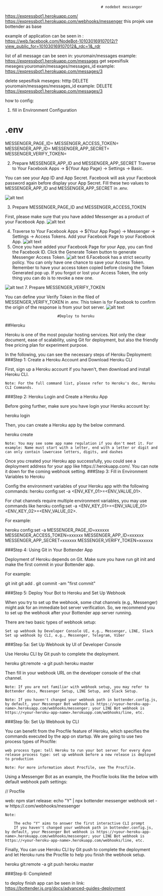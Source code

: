                                                 # nodebot messanger 

https://expressbot1.herokuapp.com/
https://expressbot1.herokuapp.com/webhooks/messenger
this projek use bottender as base

example of application can be seen in :
https://web.facebook.com/NodeBot-101030169107012/?view_public_for=101030169107012&_rdc=1&_rdr

list of all message can be seen in: youromain/messages
    example:
    https://expressbot1.herokuapp.com/messages
get sepesifisik meseges:youromain/messages/messages_id
      example:
      https://expressbot1.herokuapp.com/messages/3

delete sepesifisik meseges: htttp DELETE youromain/messages/messages_id
      example:
      DELETE https://expressbot1.herokuapp.com/messages/3

how to config:
1. fill in Environment Configuration
# .env
MESSENGER_PAGE_ID=
MESSENGER_ACCESS_TOKEN=
MESSENGER_APP_ID=
MESSENGER_APP_SECRET=
MESSENGER_VERIFY_TOKEN=

2. Prepare MESSENGER_APP_ID and MESSENGER_APP_SECRET
Traverse to Your Facebook Apps → \${Your App Page} → Settings → Basic.

You can see your App ID and App Secret. Facebook will ask your Facebook password again before display your App Secret. Fill these two values to MESSENGER_APP_ID and MESSENGER_APP_SECRET in .env.

![alt text](https://user-images.githubusercontent.com/662387/71390359-fe9ecc80-263a-11ea-9a3a-e7188992e471.png)

3. Prepare MESSENGER_PAGE_ID and MESSENGER_ACCESS_TOKEN​

First, please make sure that you have added Messenger as a product of your Facebook App.
![alt text](https://user-images.githubusercontent.com/662387/71392717-19297380-2644-11ea-9bea-4362d0cc72c3.png)

4. Traverse to Your Facebook Apps → \${Your App Page} → Messenger → Settings → Access Tokens. Add your Facebook Page to your Facebook App.
 ![alt text](https://user-images.githubusercontent.com/662387/71392720-19c20a00-2644-11ea-9961-97b39fef24c2.png)
5. Once you have added your Facebook Page for your App, you can find the Facebook ID. Click the Generate Token button to generate Messenger Access Token.
   ![alt text](https://user-images.githubusercontent.com/662387/71392721-19c20a00-2644-11ea-8b61-ea3f97296b5e.png)
6.Facebook has a strict security policy. You can only have one chance to save your Access Token. Remember to have your access token copied before closing the Token Generated pop up. If you forgot or lost your Access Token, the only thing you can do is to revoke a new one.

![alt text](https://user-images.githubusercontent.com/662387/71392723-1a5aa080-2644-11ea-874d-0d21b1e0da17.png)
7. Prepare MESSENGER_VERIFY_TOKEN​

You can define your Verify Token in the filed of MESSENGER_VERIFY_TOKEN in .env. This token is for Facebook to confirm the origin of the response is from your bot server.
![alt text](https://user-images.githubusercontent.com/662387/71392880-cb613b00-2644-11ea-928f-7941a6d955d0.png)

                            #Deploy to heroku
                            
##Heroku​

Heroku is one of the most popular hosting services. Not only the clear document, ease of scalability, using Git for deployment, but also the friendly free pricing plan for experiment purpose.

In the following, you can see the necessary steps of Heroku Deployment:
###Step 1: Create a Heroku Account and Download Heroku CLI​

First, sign up a Heroku account if you haven't, then download and install Heroku CLI.

    Note: For the full command list, please refer to Heroku's doc, Heroku CLI Commands.

###Step 2: Heroku Login and Create a Heroku App​

Before going further, make sure you have login your Heroku account by:

heroku login

Then, you can create a Heroku app by the below command.

heroku create <your-heroku-app-name>

    Note: You may see some app name regulation if you don't meet it. For example: Name must start with a letter, end with a letter or digit and can only contain lowercase letters, digits, and dashes

Once you created your Heroku app successfully, you could see a deployment address for your app like https://<your-heroku-app-name>.herokuapp.com/. You can note it down for the coming webhook setting.
###Step 3: Fill in Environment Variables to Heroku​

Config the environment variables of your Heroku app with the following commands: heroku config:set -a <your-heroku-app-name> <ENV_KEY_01>=<ENV_VALUE_01>.

For chat channels require multiple environment variables, you may use commands like heroku config:set -a <your-heroku-app-name> <ENV_KEY_01>=<ENV_VALUE_01> <ENV_KEY_02>=<ENV_VALUE_02>.

For example:

heroku config:set -a <your-heroku-app-name> MESSENGER_PAGE_ID=xxxxxx MESSENGER_ACCESS_TOKEN=xxxxxx MESSENGER_APP_ID=xxxxxx MESSENGER_APP_SECRET=xxxxxx MESSENGER_VERIFY_TOKEN=xxxxxx

###Step 4: Using Git in Your Bottender App​

Deployment of Heroku depends on Git. Make sure you have run git init and make the first commit in your Bottender app.

For example:

git init
git add .
git commit -am "first commit"

###Step 5: Deploy Your Bot to Heroku and Set Up Webhook​

When you try to set up the webhook, some chat channels (e.g., Messenger) might ask for an immediate bot server verification. So, we recommend you to set up the webhook after your Bottender app server running.

There are two basic types of webhook setup:

    Set up webhook by Developer Console UI, e.g., Messenger, LINE, Slack
    Set up webhook by CLI, e.g., Messenger, Telegram, Viber

###Step 5a: Set Up Webhook by UI of Developer Console​

Use Heroku CLI by Git push to complete the deployment.

heroku git:remote -a <your-heroku-app-name>
git push heroku master

Then fill in your webhook URL on the developer console of the chat channel.

    Note: If you are not familiar with webhook setup, you may refer to Bottender docs, Messenger Setup, LINE Setup, and Slack Setup.

    Note: If you haven't changed your webhook path in bottender.config.js, by default, your Messenger Bot webhook is https://<your-heroku-app-name>.herokuapp.com/webhooks/messenger; your LINE Bot webhook is https://<your-heroku-app-name>.herokuapp.com/webhooks/line, etc.

###Step 5b: Set Up Webhook by CLI​

You can benefit from the Procfile feature of Heroku, which specifies the commands executed by the app on startup. We are going to use two process types of Procfile:

    web process type: tell Heroku to run your bot server for every dyno
    release process type: set up webhook before a new release is deployed to production

    Note: For more information about Procfile, see The Procfile.

Using a Messenger Bot as an example, the Procfile looks like the below with default webhook path settings:

// Procfile

web: npm start
release: echo "Y" | npx bottender messenger webhook set -w https://<your-heroku-app-name>.com/webhooks/messenger

    Note:

        The echo "Y" aims to answer the first interactive CLI prompt
        If you haven't changed your webhook path in bottender.config.js, by default, your Messenger Bot webhook is https://<your-heroku-app-name>.herokuapp.com/webhooks/messenger; your LINE Bot webhook is https://<your-heroku-app-name>.herokuapp.com/webhooks/line, etc.

Finally, You can use Heroku CLI by Git push to complete the deployment and let Heroku runs the Procfile to help you finish the webhook setup.

heroku git:remote -a <your-heroku-app-name>
git push heroku master

###Step 6: Completed!​          
                  

to deploy finish app can be seen in link:
https://bottender.js.org/docs/advanced-guides-deployment
